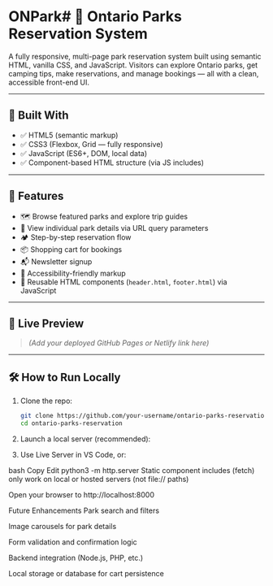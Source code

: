 # ONPark# 🌲 Ontario Parks Reservation System

A fully responsive, multi-page park reservation system built using semantic HTML, vanilla CSS, and JavaScript. Visitors can explore Ontario parks, get camping tips, make reservations, and manage bookings — all with a clean, accessible front-end UI.

---

## 🔧 Built With

- ✅ HTML5 (semantic markup)
- ✅ CSS3 (Flexbox, Grid — fully responsive)
- ✅ JavaScript (ES6+, DOM, local data)
- ✅ Component-based HTML structure (via JS includes)


---

## 🚀 Features

- 🗺 Browse featured parks and explore trip guides
- 🔎 View individual park details via URL query parameters
- 🏕 Step-by-step reservation flow
- 📦 Shopping cart for bookings
- 📬 Newsletter signup
- 🤝 Accessibility-friendly markup
- 🔁 Reusable HTML components (`header.html`, `footer.html`) via JavaScript

---

## 📸 Live Preview

> _(Add your deployed GitHub Pages or Netlify link here)_

---

## 🛠 How to Run Locally

1. Clone the repo:
   ```bash
   git clone https://github.com/your-username/ontario-parks-reservation.git
   cd ontario-parks-reservation

2. Launch a local server (recommended):

3. Use Live Server in VS Code, or:

bash
Copy
Edit
python3 -m http.server
Static component includes (fetch) only work on local or hosted servers (not file:// paths)

Open your browser to http://localhost:8000

Future Enhancements
Park search and filters

Image carousels for park details

Form validation and confirmation logic

Backend integration (Node.js, PHP, etc.)

Local storage or database for cart persistence


